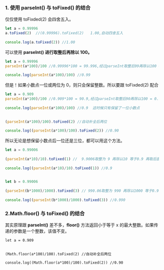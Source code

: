 ### 1. 使用 parseInt() 与 toFixed() 的结合

仅仅使用 toFixded(2) 会四舍五入。

```javascript
let a = 0.99996
a.toFixed(2)  //(0.99996).toFixed(2)   1.00,自动四舍五入
 
console.log(a.toFixed(2)) //1.00
```

可以使用 **parseInt() 进行取整后再除以 100。**

```javascript
let a = 0.99996
parseInt(a*100)/100 //0.99996*100 = 99.996,经过parseInt取整后99再除以100 = 0.99
 
console.log(parseInt(a*100)/100) //0.99
```

但是！如果小数点一位或两位为 0，则只会保留整数。所以要跟 toFixded(2) 配合

```javascript
let a = 0.909
parseInt(a*100)/100 //0.909*100 = 90.9,经过parseInt取整后90再除以100 = 0.9
 
console.log(parseInt(a*100)/100) //0.9  这时候只有保留了一位小数点
 
 
(parseInt(a*100)/100).toFixed(2) //自动补全后两位 
 
console.log((parseInt(a*100)/100).toFixed(2)) //0.90
```

所以无论是想保留小数点后一位还是三位，都可以用这个方法。

```javascript
let a = 0.99006
 
(parseInt(a*10)/10).toFixed(1) //  9.9006取整为 9 再除以10 等于0.9 再取后面一位 0.9
 
console.log((parseInt(a*10)/10).toFixed(1)) //0.9
 
 
let b = 0.99006
 
(parseInt(b*1000)/1000).toFixed(3) // 990.06取整为 990 再除以1000 等于0.99 再取后面三位 0.990
 
console.log((parseInt(b*1000)/1000).toFixed(3)) //0.990
```

### 2.Math.floor() 与 toFixed() 的结合

其实原理跟 **parseInt()** 差不多，**floor()** 方法返回小于等于 x 的最大整数。如果传递的参数是一个整数，该值不变。

```
let a = 0.909
 
 
(Math.floor(a*100)/100).toFixed(2) //自动补全后两位 
 
console.log((Math.floor(a*100)/100).toFixed(2)) //0.90
```